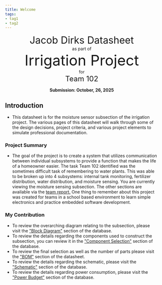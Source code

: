 ```yaml
---
title: Welcome
tags:
- tag1
- tag2
---
```

<center>
<font size= "6">Jacob Dirks Datasheet</font><br>
as part of<br>
<font size= "8"> Irrigation Project</font><br>
for<br>
<font size= "5"> Team 102 </font><br>

**Submission: October, 26, 2025**
</center>

## **Introduction**

* This datasheet is for the moisture sensor subsection of the irrigation project. The various pages of this datasheet will walk through some of the design decisions, project criteria, and various project elements to simulate professional documentation.

### **Project Summary**

* The goal of the project is to create a system that utilizes communication between individual subsystems to provide a function that makes the life of a homeowner easier. The task Team 102 identified was the sometimes difficult task of remembering to water plants. This was able to be broken up into 4 subsystems: internal tank monitoring, fertilizer distribution, water distribution, and moisture sensing. You are currently viewing the moisture sensing subsection. The other sections are available via the [team report.](https://egr304-2025-f-102.github.io/) One thing to remember about this project was created for teams in a school based environment to learn simple electronics and practice embedded software development.

<!-- This needs to be updated to reflect <ins>your version</ins> of the team project, so when shared not via the team's report, the reader gets an idea of the direction of the project and how your work will contribute to the overall success.
* Add context that ties into the link to your [team report.](https://embedded-systems-design.github.io/EGR304TeamTemplate/) -->

### **My Contribution**

<!--
* This needs to be updated to reflect a team introduction
* Content should also help an unfamiliar reader navigate to areas of interest. Information like:

To review the details listed of the material used to construct the subsection, you can review it in the ["BOM"](https://embedded-systems-design.github.io/EGR304DataSheetTemplate/03-BOM/BOM/) section of the datasheet.

For all the sections -->

* To review the overarching diagram relating to the subsection, please visit the ["Block Diagram"](https://jacobdirks.github.io/01-Block-Diagram/Block-Diagram/) section of the database.
* To review the details regarding the components used to construct the subsection, you can review it in the ["Component Selection"](https://jacobdirks.github.io/02-Component-Selection/Component-Selection/#power-budget) section of the database.
* To review the final selection as well as the number of parts please visit the ["BOM"](https://jacobdirks.github.io/03-BOM/BOM/) section of the datasheet.
* To review the details regarding the schematic, please visit the ["Schematic"](https://jacobdirks.github.io/04-Schematic/schematic/) section of the database.
* To review the details regarding power consumption, please visit the ["Power Budget"](https://jacobdirks.github.io/05-Power-Budget/Power-Budget/) section of the database.
